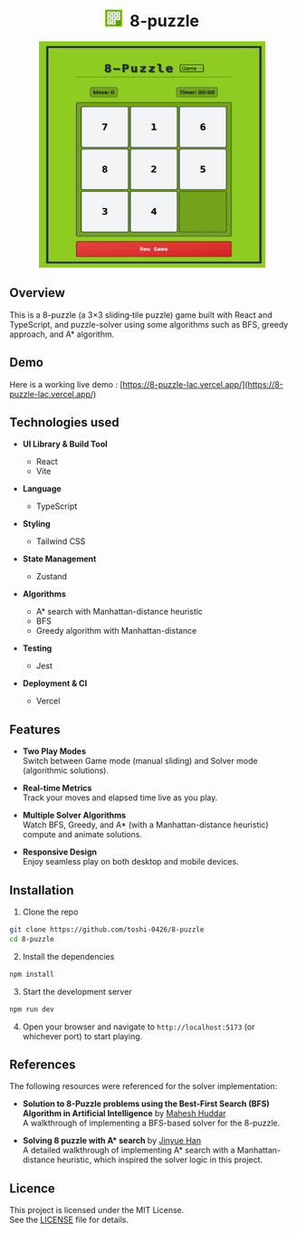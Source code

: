 <div align="center">
  <div>
    <h1><img src="./public/8-puzzle.svg" width="30" alt="Logo" />&nbsp;&nbsp;8-puzzle</h1>
  </div>
  </ hr>
  <div>
    <img src="./public/screenshots1.png" alt="8-puzzle" height="400" width="400"/>
  </div>
</div>

## Overview

This is a 8-puzzle (a 3×3 sliding‐tile puzzle) game built with React and TypeScript, and puzzle-solver using some algorithms such as BFS, greedy approach, and A\* algorithm.

## Demo

Here is a working live demo : [https://8-puzzle-lac.vercel.app/](https://8-puzzle-lac.vercel.app/)

## Technologies used

- **UI Library & Build Tool**

  - React
  - Vite

- **Language**

  - TypeScript

- **Styling**

  - Tailwind CSS

- **State Management**

  - Zustand

- **Algorithms**

  - A\* search with Manhattan-distance heuristic
  - BFS
  - Greedy algorithm with Manhattan-distance

- **Testing**

  - Jest

- **Deployment & CI**
  - Vercel

## Features

- **Two Play Modes**  
  Switch between Game mode (manual sliding) and Solver mode (algorithmic solutions).

- **Real-time Metrics**  
  Track your moves and elapsed time live as you play.

- **Multiple Solver Algorithms**  
  Watch BFS, Greedy, and A\* (with a Manhattan-distance heuristic) compute and animate solutions.

- **Responsive Design**  
  Enjoy seamless play on both desktop and mobile devices.

## Installation

1. Clone the repo

```bash
git clone https://github.com/toshi-0426/8-puzzle
cd 8-puzzle
```

2. Install the dependencies

```bash
npm install
```

3. Start the development server

```bash
npm run dev
```

4. Open your browser and navigate to `http://localhost:5173` (or whichever port) to start playing.

## References

The following resources were referenced for the solver implementation:

- **Solution to 8-Puzzle problems using the Best-First Search (BFS) Algorithm in Artificial Intelligence** by [Mahesh Huddar](https://www.youtube.com/watch?v=X88dBuZnBtA&t=34s)  
  A walkthrough of implementing a BFS-based solver for the 8-puzzle.

- **Solving 8 puzzle with A\* search** by [Jinyue Han](https://www.youtube.com/watch?v=GuCzYxHa7iA)  
  A detailed walkthrough of implementing A\* search with a Manhattan-distance heuristic, which inspired the solver logic in this project.

## Licence

This project is licensed under the MIT License.  
See the [LICENSE](./LICENSE) file for details.
